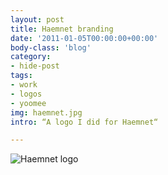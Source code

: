 ```yaml
---
layout: post
title: Haemnet branding
date: '2011-01-05T00:00:00+00:00'
body-class: 'blog'
category:
- hide-post
tags:
- work
- logos
- yoomee
img: haemnet.jpg
intro: “A logo I did for Haemnet“

---
```

![Haemnet logo](haemnet.jpg)
